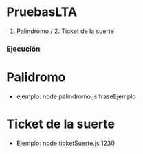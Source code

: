 # PruebasLTA
1.  Palindromo / 2. Ticket de la suerte
### Ejecución
# Palidromo
- ejemplo: node palindromo.js fraseEjemplo

# Ticket de la suerte
- Ejemplo: node ticketSuerte.js 1230
